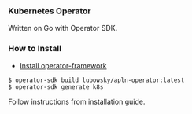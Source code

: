 ### Kubernetes Operator 
Written on Go with Operator SDK. 

### How to Install
* [Install operator-framework](https://github.com/operator-framework/operator-sdk)
```
$ operator-sdk build lubowsky/apln-operator:latest
$ operator-sdk generate k8s
```
Follow instructions from installation guide. 

